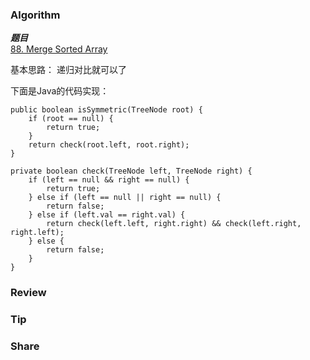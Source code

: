 ### Algorithm

 ***题目***  
[88. Merge Sorted Array](https://leetcode.com/problems/merge-sorted-array/) 

基本思路：
递归对比就可以了

下面是Java的代码实现：

```
public boolean isSymmetric(TreeNode root) {
    if (root == null) {
        return true;
    }
    return check(root.left, root.right);
}

private boolean check(TreeNode left, TreeNode right) {
    if (left == null && right == null) {
        return true;
    } else if (left == null || right == null) {
        return false;
    } else if (left.val == right.val) {
        return check(left.left, right.right) && check(left.right, right.left);
    } else {
        return false;
    }
}
```

### Review


### Tip


### Share

